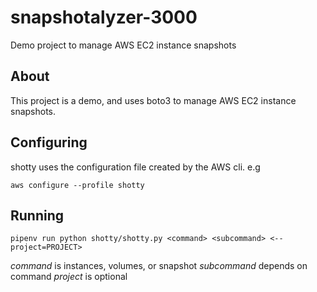 # snapshotalyzer-3000

Demo project to manage AWS EC2 instance snapshots

## About

This project is a demo, and uses boto3 to manage AWS EC2 instance snapshots.

## Configuring

shotty uses the configuration file created by the AWS cli. e.g

`aws configure --profile shotty`

## Running
`pipenv run python shotty/shotty.py <command> <subcommand> <--project=PROJECT>`

*command* is instances, volumes, or snapshot
*subcommand* depends on command
*project* is optional